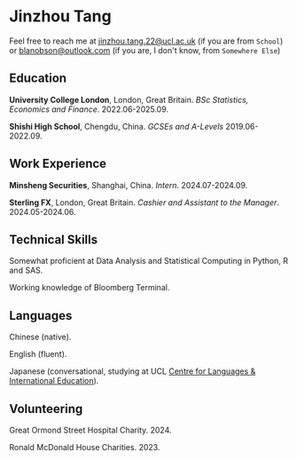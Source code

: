 # Jinzhou Tang

Feel free to reach me at jinzhou.tang.22@ucl.ac.uk (if you are from `School`) or blanobson@outlook.com (if you are, I don't know, from `Somewhere Else`)

## Education

**University College London**, London, Great Britain. *BSc Statistics, Economics and Finance*. 2022.06-2025.09.

**Shishi High School**, Chengdu, China. *GCSEs and A-Levels* 2019.06-2022.09.

## Work Experience

**Minsheng Securities**, Shanghai, China. *Intern*. 2024.07-2024.09.

**Sterling FX**, London, Great Britain. *Cashier and Assistant to the Manager*. 2024.05-2024.06.

## Technical Skills

Somewhat proficient at Data Analysis and Statistical Computing in Python, R and SAS.

Working knowledge of Bloomberg Terminal.

## Languages

Chinese (native).

English (fluent).

Japanese (conversational, studying at UCL [Centre for Languages & International Education](https://www.ucl.ac.uk/languages-international-education/)).

## Volunteering

Great Ormond Street Hospital Charity. 2024.

Ronald McDonald House Charities. 2023.
